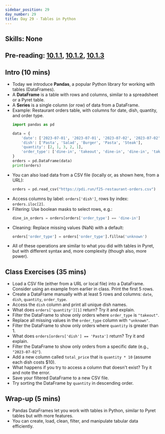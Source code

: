 ```yaml
---
sidebar_position: 29
day_number: 29
title: Day 29 - Tables in Python
---
```


## Skills: None

## Pre-reading: [10.1.1](https://dcic-world.org/2024-09-03/python-tables-Pandas.html#(part._.Pandas_.Table_.Basics)), [10.1.2](https://dcic-world.org/2024-09-03/python-tables-Pandas.html#%28part._.Filtering_.Rows%29), [10.1.3](https://dcic-world.org/2024-09-03/python-tables-Pandas.html#(part._.Cleaning_and_.Normalizing_.Data))

## Intro (10 mins)
- Today we introduce **Pandas**, a popular Python library for working with tables (DataFrames).
- A **DataFrame** is a table with rows and columns, similar to a spreadsheet or a Pyret table.
- A **Series** is a single column (or row) of data from a DataFrame.
- Example: Restaurant orders table, with columns for date, dish, quantity, and order type.
  ```python
  import pandas as pd

  data = {
      'date': ['2023-07-01', '2023-07-01', '2023-07-02', '2023-07-02', '2023-07-03'],
      'dish': ['Pasta', 'Salad', 'Burger', 'Pasta', 'Steak'],
      'quantity': [2, 1, 3, 2, 1],
      'order_type': ['dine-in', 'takeout', 'dine-in', 'dine-in', 'takeout']
  }
  orders = pd.DataFrame(data)
  print(orders)
  ```
- You can also load data from a CSV file (locally or, as shown here, from a URL):
  ```python
  orders = pd.read_csv("https://pdi.run/f25-restaurant-orders.csv")
  ```
- Access columns by label: `orders['dish']`, rows by index: `orders.iloc[2]`.
- Filtering: Use boolean masks to select rows, e.g.:
  ```python
  dine_in_orders = orders[orders['order_type'] == 'dine-in']
  ```
- Cleaning: Replace missing values (NaN) with a default:
  ```python
  orders['order_type'] = orders['order_type'].fillna('unknown')
  ```
- All of these operations are similar to what you did with tables in Pyret, but with different syntax and, more complexity (though also, more power).

## Class Exercises (35 mins)
- Load a CSV file (either from a URL or local file) into a DataFrame. Consider using an example from earlier in class. Print the first 5 rows.
- Create a DataFrame manually with at least 5 rows and columns: `date`, `dish`, `quantity`, `order_type`.
- Access the `dish` column and print all unique dish names.
- What does `orders['quantity'][1]` return? Try it and explain.
- Filter the DataFrame to show only orders where `order_type` is `"takeout"`.
- Replace all missing values in the `order_type` column with `"unknown"`.
- Filter the DataFrame to show only orders where `quantity` is greater than 1.
- What does `orders[orders['dish'] == 'Pasta']` return? Try it and explain.
- Filter the DataFrame to show only orders from a specific date (e.g., `"2023-07-02"`).
- Add a new column called `total_price` that is `quantity * 10` (assume each dish costs $10).
- What happens if you try to access a column that doesn't exist? Try it and note the error.
- Save your filtered DataFrame to a new CSV file.
- Try sorting the DataFrame by `quantity` in descending order.

## Wrap-up (5 mins)
- Pandas DataFrames let you work with tables in Python, similar to Pyret tables but with more features.
- You can create, load, clean, filter, and manipulate tabular data efficiently.
